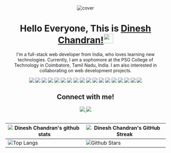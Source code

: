 
<div align="center">
  <img width="" height = "" src="https://miro.medium.com/max/1444/1*Z5-lWkyzcRB5ahgm9qyxvg.png" alt="cover" />


  <h1 align="center">Hello Everyone, This is <a href="https://github.com/dineshcd311">Dinesh Chandran!<a/><img src="https://raw.githubusercontent.com/MartinHeinz/MartinHeinz/master/wave.gif" width="30px"></h1>

  I'm a full-stack web developer from India, who loves learning new technologies. Currently, I am a sophomore at the PSG College of Technology in Coimbatore, Tamil Nadu, India.   I am also interested in collaborating on web development projects.


  
  ![](https://img.shields.io/badge/HTML5-E34F26?style=for-the-badge&logo=html5&logoColor=white)
  ![](https://img.shields.io/badge/CSS3-1572B6?style=for-the-badge&logo=css3&logoColor=white)
  ![](https://img.shields.io/badge/Bootstrap-%23563D7C.svg?style=for-the-badge&logo=bootstrap&logoColor=white)
  ![](https://img.shields.io/badge/C-00599C?style=for-the-badge&logo=c&logoColor=white)
  ![](https://img.shields.io/badge/Java-ED8B00?style=for-the-badge&logo=java&logoColor=white)
  ![](https://img.shields.io/badge/Python-FFD43B?style=for-the-badge&logo=python&logoColor=darkgreen)
  ![](https://img.shields.io/badge/Numpy-777BB4?style=for-the-badge&logo=numpy&logoColor=white)
  ![](https://img.shields.io/badge/JavaScript-F7DF1E?style=for-the-badge&logo=javascript&logoColor=black)
  ![](https://img.shields.io/badge/-Typescript-blueviolet?style=for-the-badge&logo=typescript&logoColor=white)
  ![](https://img.shields.io/badge/React.js-20232A?style=for-the-badge&logo=react&logoColor=61DAFB)
  ![](https://img.shields.io/badge/node.js-6DA55F?style=for-the-badge&logo=node.js&logoColor=white)
  ![](https://img.shields.io/badge/Express.js-404d59.svg?style=for-the-badge&logo=express&logoColor=white)
  ![](https://img.shields.io/badge/firebase-ffca28?style=for-the-badge&logo=firebase&logoColor=black)
  ![](https://img.shields.io/badge/mongodb%20-%2347A248svg?&style=for-the-badge&logo=mongodb&logoColor=white)
  ![](https://custom-icon-badges.herokuapp.com/badge/SQL-025E8C.svg?style=for-the-badge&logo=database&logoColor=white)
  ![](https://img.shields.io/badge/PostgreSQL-316192.svg?style=for-the-badge&logo=postgresql&logoColor=white)
  ![](https://img.shields.io/badge/Figma-F24E1E?style=for-the-badge&logo=figma&logoColor=white)
  ![](https://img.shields.io/badge/Adobe%20Premiere%20Pro-9999FF?style=for-the-badge&logo=Adobe%20Premiere%20Pro&logoColor=white)
  
    
   <h2 align="center">Connect with me!</h2>

  <div align="center">
    <a href="https://www.linkedin.com/in/dinesh-c-46ba49201/">
        <img src="https://img.shields.io/badge/linkedin-%230077B5.svg?&style=for-the-badge&logo=linkedin&logoColor=white" /> 
    </a>
    <a href="https://www.instagram.com/dinesh.chandran_/">
      <img src = "https://img.shields.io/badge/instagram-%2320A1F1.svg?&style=for-the-badge&logo=instagram&logoColor=white" />
    </a>
  </div>
    
  <br>

  | ![Dinesh Chandran's github stats](https://github-readme-stats.vercel.app/api?username=dineshcd311&show_icons=true&theme=radical)             | ![Dinesh Chandran's GitHub Streak](https://github-readme-streak-stats.herokuapp.com/?user=dineshcd311&theme=radical)                                                                                                           |
  | --------------------------------------------------------------------------------------------------------------------------------- | ----------------------------------------------------------------------------------------------------------------------------------------------------------------------------------------------------------------- |
  | ![Top Langs](https://github-readme-stats.vercel.app/api/top-langs/?username=dineshcd311&langs_count=20&theme=radical&layout=compact) | ![Github Stars](https://github-readme-stats.vercel.app/api?username=dineshcd311&show_icons=true&locale=en&count_private=true&hide_rank=true&custom_title=My%20GitHub%20Stats&disable_animations=true&theme=radical) |
  
</div>


